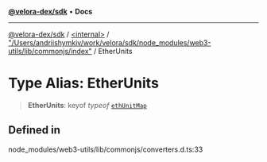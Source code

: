 [**@velora-dex/sdk**](../../../../README.md) • **Docs**

***

[@velora-dex/sdk](../../../../globals.md) / [\<internal\>](../../../README.md) / ["/Users/andriishymkiv/work/velora/sdk/node\_modules/web3-utils/lib/commonjs/index"](../README.md) / EtherUnits

# Type Alias: EtherUnits

> **EtherUnits**: keyof *typeof* [`ethUnitMap`](../variables/ethUnitMap.md)

## Defined in

node\_modules/web3-utils/lib/commonjs/converters.d.ts:33
